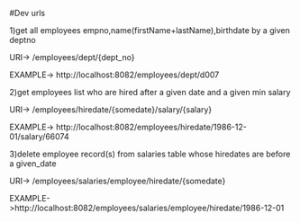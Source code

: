 #Dev urls

1)get all employees empno,name(firstName+lastName),birthdate by a given deptno

URI-> /employees/dept/{dept_no}

EXAMPLE-> http://localhost:8082/employees/dept/d007

2)get employees list who are hired after a given date and a given min salary

URI-> /employees/hiredate/{somedate}/salary/{salary}

EXAMPLE-> http://localhost:8082/employees/hiredate/1986-12-01/salary/66074

3)delete employee record(s) from salaries table whose hiredates are before a given_date

URI-> /employees/salaries/employee/hiredate/{somedate}

EXAMPLE->http://localhost:8082/employees/salaries/employee/hiredate/1986-12-01
